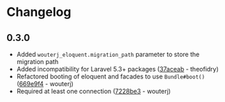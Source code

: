 Changelog
=========

0.3.0
-----

 * Added `wouterj_eloquent.migration_path` parameter to store the migration path
 * Added incompatibility for Laravel 5.3+ packages ([37aceab](https://github.com/wouterj/WouterJEloquentBundle/commit/37aceab0ede2af755b96c7d7356b8698a8efcca2) - theofidry)
 * Refactored booting of eloquent and facades to use `Bundle#boot()` ([669e9f4](https://github.com/wouterj/WouterJEloquentBundle/commit/669e9f4e05a6d6179e046c80af5e606878d413ce) - wouterj)
 * Required at least one connection ([7228be3](https://github.com/wouterj/WouterJEloquentBundle/commit/7228be36e1827bc75690c970a3390e1b32f69467) - wouterj)
